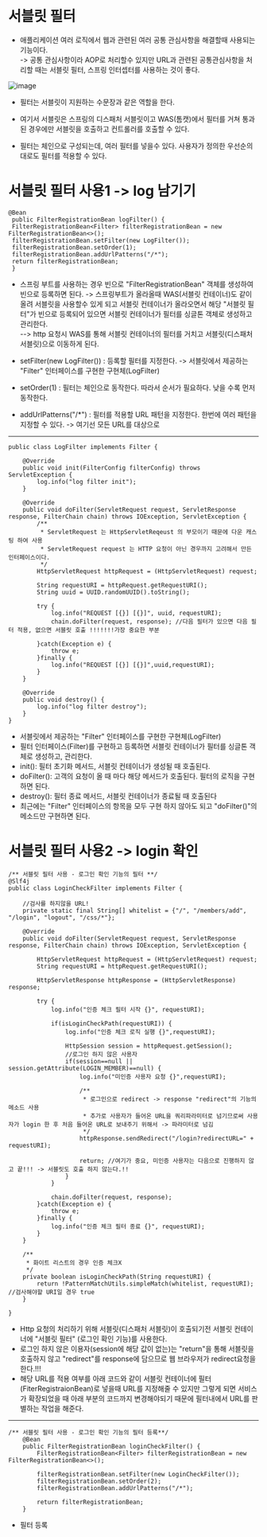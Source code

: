 __서블릿 필터__
==========================
- 애플리케이션 여러 로직에서 웹과 관련된 여러 공통 관심사항을 해결할때 사용되는 기능이다.    
-> 공통 관심사항이라 AOP로 처리할수 있지만 URL과 관련된 공통관심사항을 처리할 때는 서블릿 필터, 스프링 인터셉터를 사용하는 것이 좋다.      

![image](https://user-images.githubusercontent.com/96917871/158068206-03b1c55b-65c4-4b6a-9c9d-22a9d17b0755.png)      
- 필터는 서블릿이 지원하는 수문장과 같은 역할을 한다.
- 여기서 서블릿은 스프링의 디스패처 서블릿이고 WAS(톰캣)에서 필터를 거쳐 통과된 경우에만 서블릿을 호출하고 컨트롤러를 호출할 수 있다.

- 필터는 체인으로 구성되는데, 여러 필터를 넣을수 있다. 사용자가 정의한 우선순의 대로도 필터를 적용할 수 있다.

__서블릿 필터 사용1 -> log 남기기__
============================
```
@Bean
 public FilterRegistrationBean logFilter() {
 FilterRegistrationBean<Filter> filterRegistrationBean = new FilterRegistrationBean<>();
 filterRegistrationBean.setFilter(new LogFilter());
 filterRegistrationBean.setOrder(1);
 filterRegistrationBean.addUrlPatterns("/*");
 return filterRegistrationBean;
 }
```
- 스프링 부트를 사용하는 경우 빈으로 "FilterRegistrationBean" 객체를 생성하여 빈으로 등록하면 된다.
-> 스프링부트가 올라올때 WAS(서블릿 컨테이너)도 같이 올려 서블릿을 사용할수 있게 되고 서블릿 컨테이너가 올라오면서 해당 "서블릿 필터"가 빈으로 등록되어 있으면 서블릿 컨테이너가 필터를 싱글톤 객체로 생성하고 관리한다.         
--> http 요청시 WAS를 통해 서블릿 컨테이너의 필터를 거치고 서블릿(디스패처 서블릿)으로 이동하게 된다.     

- setFilter(new LogFilter()) : 등록할 필터를 지정한다. -> 서블릿에서 제공하는 "Filter" 인터페이스를 구현한 구현체(LogFilter)    
- setOrder(1) : 필터는 체인으로 동작한다. 따라서 순서가 필요하다. 낮을 수록 먼저 동작한다.
- addUrlPatterns("/*") : 필터를 적용할 URL 패턴을 지정한다. 한번에 여러 패턴을 지정할 수 있다. -> 여기선 모든 URL를 대상으로

---------------------------------------------------------
```
public class LogFilter implements Filter {

    @Override
    public void init(FilterConfig filterConfig) throws ServletException {
        log.info("log filter init");
    }

    @Override
    public void doFilter(ServletRequest request, ServletResponse response, FilterChain chain) throws IOException, ServletException {
        /**
         * ServletRequest 는 HttpServletReqeust 의 부모이기 때문에 다운 캐스팅 하여 사용
         * ServletRequest request 는 HTTP 요청이 아닌 경우까지 고려해서 만든 인터페이스이다.
         */
        HttpServletRequest httpRequest = (HttpServletRequest) request;

        String requestURI = httpRequest.getRequestURI();
        String uuid = UUID.randomUUID().toString();

        try {
            log.info("REQUEST [{}] [{}]", uuid, requestURI);
            chain.doFilter(request, response); //다음 필터가 있으면 다음 필터 적용, 없으면 서블릿 호출 !!!!!!!가장 중요한 부분

        }catch(Exception e) {
            throw e;
        }finally {
            log.info("REQUEST [{}] [{}]",uuid,requestURI);
        }
    }

    @Override
    public void destroy() {
        log.info("log filter destroy");
    }
}
```
- 서블릿에서 제공하는 "Filter" 인터페이스를 구현한 구현체(LogFilter)
- 필터 인터페이스(Filter)를 구현하고 등록하면 서블릿 컨테이너가 필터를 싱글톤 객체로 생성하고, 관리한다.
- init(): 필터 초기화 메서드, 서블릿 컨테이너가 생성될 때 호출된다.
- doFilter(): 고객의 요청이 올 때 마다 해당 메서드가 호출된다. 필터의 로직을 구현하면 된다.
- destroy(): 필터 종료 메서드, 서블릿 컨테이너가 종료될 때 호출된다
- 최근에는 "Filter" 인터페이스의 항목을 모두 구현 하지 않아도 되고 "doFilter()"의 메소드만 구현하면 된다.


__서블릿 필터 사용2 -> login 확인__
================================
```
/** 서블릿 필터 사용 - 로그인 확인 기능의 필터 **/
@Slf4j
public class LoginCheckFilter implements Filter {

    //검사를 하지않을 URL!
    private static final String[] whitelist = {"/", "/members/add", "/login", "logout", "/css/*"};

    @Override
    public void doFilter(ServletRequest request, ServletResponse response, FilterChain chain) throws IOException, ServletException {

        HttpServletRequest httpRequest = (HttpServletRequest) request;
        String requestURI = httpRequest.getRequestURI();

        HttpServletResponse httpResponse = (HttpServletResponse) response;

        try {
            log.info("인증 체크 필터 시작 {}", requestURI);

            if(isLoginCheckPath(requestURI)) {
                log.info("인증 체크 로직 실행 {}",requestURI);

                HttpSession session = httpRequest.getSession();
                //로그인 하지 않은 사용자
                if(session==null || session.getAttribute(LOGIN_MEMBER)==null) {
                    log.info("미인증 사용자 요청 {}",requestURI);

                    /**
                     * 로그인으로 redirect -> response "redirect"의 기능의 메소드 사용
                     * 추가로 사용자가 들어온 URL을 쿼리파라미터로 넘기므로써 사용자가 login 한 후 처음 들어온 URL로 보내주기 위해서 -> 파라미터로 넘김
                     */
                    httpResponse.sendRedirect("/login?redirectURL=" + requestURI);

                    return; //여기가 중요, 미인증 사용자는 다음으로 진행하지 않고 끝!!! -> 서블릿도 호출 하지 않는다.!!
                }
            }

            chain.doFilter(request, response);
        }catch(Exception e) {
            throw e;
        }finally {
            log.info("인증 체크 필터 종료 {}", requestURI);
        }
    }

    /**
     * 화이트 리스트의 경우 인증 체크X
     */
    private boolean isLoginCheckPath(String requestURI) {
        return !PatternMatchUtils.simpleMatch(whitelist, requestURI); //검사해야할 URI일 경우 true
    }

}
```
- Http 요청의 처리하기 위해 서블릿(디스패처 서블릿)이 호출되기전 서블릿 컨테이너에 "서블릿 필터" (로그인 확인 기능)를 사용한다.
- 로그인 하지 않은 이용자(session에 해당 값이 없는)는 "return"을 통해 서블릿을 호출하지 않고 "redirect"를 response에 담으므로 웹 브라우저가 redirect요청을 한다.!!!
- 해당 URL를 적용 여부를 아래 코드와 같이 서블릿 컨테이너에 필터(FiterRegistraionBean)로 넣을때 URL를 지정해줄 수 있지만 그렇게 되면 서비스가 확장되었을 때 아래 부분의 코드까지 변경해야되기 때문에 필터내에서 URL를 판별하는 작업을 해준다. 

-------------------------------------

```
/** 서블릿 필터 사용 - 로그인 확인 기능의 필터 등록**/
    @Bean
    public FilterRegistrationBean loginCheckFilter() {
        FilterRegistrationBean<Filter> filterRegistrationBean = new FilterRegistrationBean<>();

        filterRegistrationBean.setFilter(new LoginCheckFilter());
        filterRegistrationBean.setOrder(2);
        filterRegistrationBean.addUrlPatterns("/*");

        return filterRegistrationBean;
    }
```
- 필터 등록 










